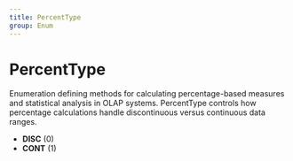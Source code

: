 ```yaml
---
title: PercentType
group: Enum
---
```


# PercentType<a name="enum-percenttype"></a>

Enumeration defining methods for calculating percentage-based measures and statistical analysis in OLAP systems. PercentType controls how percentage calculations handle discontinuous versus continuous data ranges.
- **DISC** (0)
- **CONT** (1)
